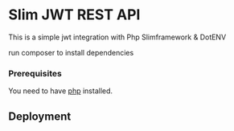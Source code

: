 # Slim JWT REST API

This is a simple jwt integration with Php Slimframework & DotENV  

run composer to install dependencies


### Prerequisites

You need to have  [php](https://php.net/) installed.

## Deployment